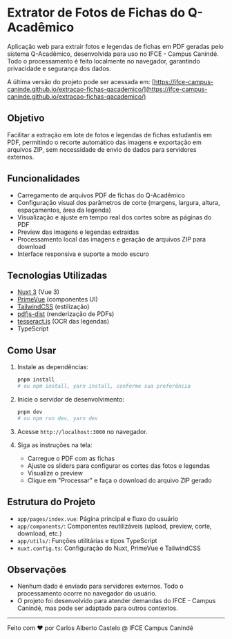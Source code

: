 
# Extrator de Fotos de Fichas do Q-Acadêmico

Aplicação web para extrair fotos e legendas de fichas em PDF geradas pelo sistema Q-Acadêmico, desenvolvida para uso no IFCE - Campus Canindé. Todo o processamento é feito localmente no navegador, garantindo privacidade e segurança dos dados.

A última versão do projeto pode ser acessada em: [https://ifce-campus-caninde.github.io/extracao-fichas-qacademico/](https://ifce-campus-caninde.github.io/extracao-fichas-qacademico/)

## Objetivo

Facilitar a extração em lote de fotos e legendas de fichas estudantis em PDF, permitindo o recorte automático das imagens e exportação em arquivos ZIP, sem necessidade de envio de dados para servidores externos.

## Funcionalidades

- Carregamento de arquivos PDF de fichas do Q-Acadêmico
- Configuração visual dos parâmetros de corte (margens, largura, altura, espaçamentos, área da legenda)
- Visualização e ajuste em tempo real dos cortes sobre as páginas do PDF
- Preview das imagens e legendas extraídas
- Processamento local das imagens e geração de arquivos ZIP para download
- Interface responsiva e suporte a modo escuro

## Tecnologias Utilizadas

- [Nuxt 3](https://nuxt.com/) (Vue 3)
- [PrimeVue](https://www.primefaces.org/primevue/) (componentes UI)
- [TailwindCSS](https://tailwindcss.com/) (estilização)
- [pdfjs-dist](https://github.com/mozilla/pdfjs-dist) (renderização de PDFs)
- [tesseract.js](https://github.com/naptha/tesseract.js) (OCR das legendas)
- TypeScript

## Como Usar

1. Instale as dependências:

   ```bash
   pnpm install
   # ou npm install, yarn install, conforme sua preferência
   ```

2. Inicie o servidor de desenvolvimento:

   ```bash
   pnpm dev
   # ou npm run dev, yarn dev
   ```

3. Acesse `http://localhost:3000` no navegador.

4. Siga as instruções na tela:
   - Carregue o PDF com as fichas
   - Ajuste os sliders para configurar os cortes das fotos e legendas
   - Visualize o preview
   - Clique em "Processar" e faça o download do arquivo ZIP gerado

## Estrutura do Projeto

- `app/pages/index.vue`: Página principal e fluxo do usuário
- `app/components/`: Componentes reutilizáveis (upload, preview, corte, download, etc.)
- `app/utils/`: Funções utilitárias e tipos TypeScript
- `nuxt.config.ts`: Configuração do Nuxt, PrimeVue e TailwindCSS

## Observações

- Nenhum dado é enviado para servidores externos. Todo o processamento ocorre no navegador do usuário.
- O projeto foi desenvolvido para atender demandas do IFCE - Campus Canindé, mas pode ser adaptado para outros contextos.

---
Feito com ❤️ por Carlos Alberto Castelo @ IFCE Campus Canindé
